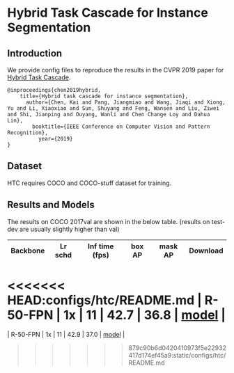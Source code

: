 # Hybrid Task Cascade for Instance Segmentation

## Introduction

We provide config files to reproduce the results in the CVPR 2019 paper for [Hybrid Task Cascade](https://arxiv.org/abs/1901.07518).

```
@inproceedings{chen2019hybrid,
    title={Hybrid task cascade for instance segmentation},
      author={Chen, Kai and Pang, Jiangmiao and Wang, Jiaqi and Xiong, Yu and Li, Xiaoxiao and Sun, Shuyang and Feng, Wansen and Liu, Ziwei and Shi, Jianping and Ouyang, Wanli and Chen Change Loy and Dahua Lin},
        booktitle={IEEE Conference on Computer Vision and Pattern Recognition},
          year={2019}
}
```

## Dataset

HTC requires COCO and COCO-stuff dataset for training.

## Results and Models

The results on COCO 2017val are shown in the below table. (results on test-dev are usually slightly higher than val)

  | Backbone  | Lr schd | Inf time (fps) | box AP | mask AP | Download |
  |:---------:|:-------:|:--------------:|:------:|:-------:|:--------:|
<<<<<<< HEAD:configs/htc/README.md
  | R-50-FPN  | 1x      | 11             | 42.7   | 36.8    | [model](https://paddlemodels.bj.bcebos.com/object_detection/htc_r50_fpn_1x.pdparams ) |
=======
  | R-50-FPN  | 1x      | 11             | 42.9   | 37.0    | [model](https://paddlemodels.bj.bcebos.com/object_detection/htc_r50_fpn_1x.pdparams ) |
>>>>>>> 879c90b6d0420410973f5e22932417d174ef45a9:static/configs/htc/README.md
